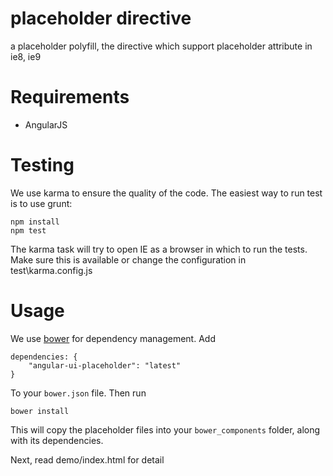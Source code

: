 # placeholder directive

a placeholder polyfill,  the directive which support placeholder attribute in ie8, ie9

# Requirements

- AngularJS

# Testing

We use karma to ensure the quality of the code.  The easiest way to run test is to use grunt:

    npm install
    npm test

The karma task will try to open IE as a browser in which to run the tests. Make sure this is available or change the configuration in test\karma.config.js

# Usage

We use [bower](http://twitter.github.com/bower/) for dependency management.  Add

    dependencies: {
        "angular-ui-placeholder": "latest"
    }

To your `bower.json` file. Then run

    bower install

This will copy the placeholder files into your `bower_components` folder, along with its dependencies. 

Next, read demo/index.html for detail
